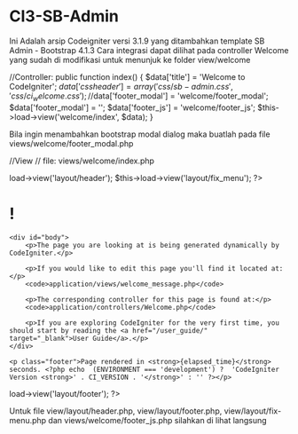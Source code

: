 # CI3-SB-Admin
Ini Adalah arsip Codeigniter versi 3.1.9 yang ditambahkan template SB Admin - Bootstrap 4.1.3
Cara integrasi dapat dilihat pada controller Welcome yang sudah di modifikasi untuk menunjuk ke folder view/welcome

//Controller:
public function index() {
	$data['title'] = 'Welcome to CodeIgniter';
	$data['cssheader'] = array('css/sb-admin.css', 'css/ci_welcome.css');
	//$data['footer_modal'] = 'welcome/footer_modal';
	$data['footer_modal'] = '';
	$data['footer_js'] = 'welcome/footer_js';
	$this->load->view('welcome/index', $data);
}

Bila ingin menambahkan bootstrap modal dialog maka buatlah pada file views/welcome/footer_modal.php

//View
// file: views/welcome/index.php
<?php
defined('BASEPATH') OR exit('No direct script access allowed');
$this->load->view('layout/header');
$this->load->view('layout/fix_menu');
?>
<div id="container">
	<h1><?= $title; ?>!</h1>

	<div id="body">
		<p>The page you are looking at is being generated dynamically by CodeIgniter.</p>

		<p>If you would like to edit this page you'll find it located at:</p>
		<code>application/views/welcome_message.php</code>

		<p>The corresponding controller for this page is found at:</p>
		<code>application/controllers/Welcome.php</code>

		<p>If you are exploring CodeIgniter for the very first time, you should start by reading the <a href="/user_guide/" target="_blank">User Guide</a>.</p>
	</div>

	<p class="footer">Page rendered in <strong>{elapsed_time}</strong> seconds. <?php echo  (ENVIRONMENT === 'development') ?  'CodeIgniter Version <strong>' . CI_VERSION . '</strong>' : '' ?></p>
</div>
<?php
$this->load->view('layout/footer');
?>

Untuk file view/layout/header.php, view/layout/footer.php, view/layout/fix-menu.php dan views/welcome/footer_js.php silahkan di lihat langsung
